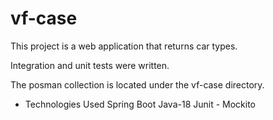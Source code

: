 # vf-case

This project is a web application that returns car types. 

Integration and unit tests were written.

The posman collection is located under the vf-case directory.

* Technologies Used
    Spring Boot
    Java-18
    Junit - Mockito

